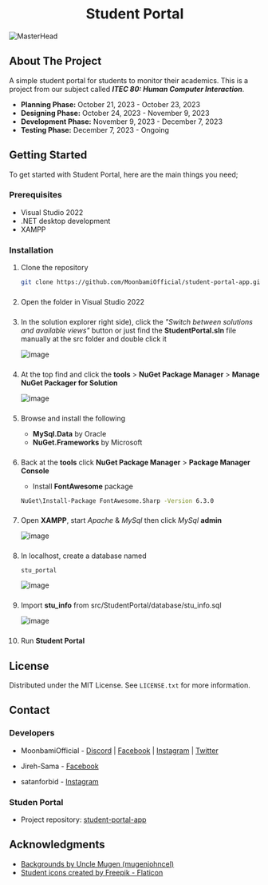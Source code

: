 <h1 align="center">Student Portal</h1>

![MasterHead](https://github.com/MoonbamiOfficial/student-portal-app/assets/141120384/0cb6d72d-3180-46c0-8071-092232562d03)

###

<!-- ABOUT THE PROJECT -->
## About The Project

A simple student portal for students to monitor their academics. This is a project from our subject called _**ITEC 80: Human Computer Interaction**_.
* **Planning Phase:** October 21, 2023 - October 23, 2023
* **Designing Phase:** October 24, 2023 - November 9, 2023
* **Development Phase:** November 9, 2023 - December 7, 2023
* **Testing Phase:** December 7, 2023 - Ongoing

###

<a name="getting-started"></a>
<!-- GETTING STARTED -->
## Getting Started

To get started with Student Portal, here are the main things you need;

### Prerequisites

* Visual Studio 2022
* .NET desktop development
* XAMPP

###

### Installation

1. Clone the repository
   ```sh
   git clone https://github.com/MoonbamiOfficial/student-portal-app.git
   ```

###
   
2. Open the folder in Visual Studio 2022

###

3. In the solution explorer right side), click the _"Switch between solutions and available views"_ button or just find the **StudentPortal.sln** file manually at the src folder and double click it

   ![image](https://github.com/MoonbamiOfficial/student-portal-app/assets/141120384/268dccd6-a98e-489f-ab2c-7c9a2a1d6d29)

###

4. At the top find and click the **tools** > **NuGet Package Manager** > **Manage NuGet Packager for Solution**

   ![image](https://github.com/MoonbamiOfficial/student-portal-app/assets/141120384/a225f528-e68a-4207-b068-2f94249d5393)

###

5. Browse and install the following
   
   * **MySql.Data** by Oracle
   * **NuGet.Frameworks** by Microsoft

###

6. Back at the **tools** click **NuGet Package Manager** > **Package Manager Console**

   * Install **FontAwesome** package
   ```sh
   NuGet\Install-Package FontAwesome.Sharp -Version 6.3.0
   ```

###

7. Open **XAMPP**, start  _Apache_ & _MySql_ then click _MySql_ **admin**

   ![image](https://github.com/MoonbamiOfficial/student-portal-app/assets/141120384/2d8dc7e3-421e-40a0-b201-7b1e1ac05f86)

###

8. In localhost, create a database named
   ```
   stu_portal
   ```

   ![image](https://github.com/MoonbamiOfficial/student-portal-app/assets/141120384/988b898e-616e-42ac-8ee3-ea95026b3886)

###

9. Import **stu_info** from src/StudentPortal/database/stu_info.sql

   ![image](https://github.com/MoonbamiOfficial/student-portal-app/assets/141120384/cf8a98e8-753e-432c-bb08-2119233e4690)

###
   
10. Run **Student Portal**

###

<!-- LICENSE -->
## License

Distributed under the MIT License. See `LICENSE.txt` for more information.

###

<!-- CONTACT -->
## Contact

   ### Developers

   * MoonbamiOfficial - [Discord](https://discord.com/channels/@moonbamioffcl) | [Facebook](https://www.facebook.com/MoonbamiOffcl) | [Instagram](https://www.instagram.com/moonbamidesu/) | [Twitter](https://twitter.com/Moonbami_)

   * Jireh-Sama - [Facebook](https://www.facebook.com/JirehTumbagahan)

   * satanforbid - [Instagram](https://www.instagram.com/prettyboimaks/)

   ### Studen Portal

   * Project repository: [student-portal-app](https://github.com/MoonbamiOfficial/student-portal-app.git)

###

<!-- ACKNOWLEDGMENTS -->
## Acknowledgments

* [Backgrounds by Uncle Mugen (mugenjohncel)](https://lemmasoft.renai.us/forums/viewtopic.php?f=52&t=17302#p226871)
* [Student icons created by Freepik - Flaticon](https://www.flaticon.com/free-icons/student)
